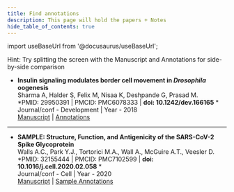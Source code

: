 ```yaml
---
title: Find annotations
description: This page will hold the papers + Notes
hide_table_of_contents: true
---
```


import useBaseUrl from '@docusaurus/useBaseUrl';

Hint: Try splitting the screen with the Manuscript and Annotations for side-by-side comparison

* **Insulin signaling modulates border cell movement in *Drosophila* oogenesis**  
Sharma A, Halder S, Felix M, Nisaa K, Deshpande G, Prasad M.  
*PMID: 29950391 | PMCID: PMC6078333 | **doi: 10.1242/dev.166165** *  
Journal/conf - Development | Year - 2018  
[Manuscript](https://pubmed.ncbi.nlm.nih.gov/29950391/) | [Annotations](/Papers/Labrador_Submission_1.pdf)

___________________________________________________________________________________

* **SAMPLE: Structure, Function, and Antigenicity of the SARS-CoV-2 Spike Glycoprotein**  
Walls A.C., Park Y.J., Tortorici M.A., Wall A., McGuire A.T., Veesler D.   
*PMID: 32155444 | PMCID: PMC7102599 |  **doi: 10.1016/j.cell.2020.02.058** *   
Journal/conf - Cell | Year - 2020   
[Manuscript](https://pubmed.ncbi.nlm.nih.gov/32155444/) | [Sample Annotations](/Papers/Labrador_Sample_1_CoV-2.pdf)
